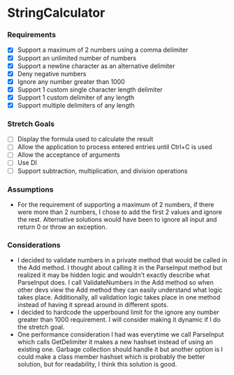 # StringCalculator

### Requirements

- [x] Support a maximum of 2 numbers using a comma delimiter
- [x] Support an unlimited number of numbers
- [x] Support a newline character as an alternative delimiter
- [x] Deny negative numbers
- [x] Ignore any number greater than 1000
- [x] Support 1 custom single character length delimiter
- [x] Support 1 custom delimiter of any length
- [x] Support multiple delimiters of any length

### Stretch Goals

- [ ] Display the formula used to calculate the result
- [ ] Allow the application to process entered entries until Ctrl+C is used
- [ ] Allow the acceptance of arguments
- [ ] Use DI
- [ ] Support subtraction, multiplication, and division operations

### Assumptions

- For the requirement of supporting a maximum of 2 numbers, if there were more than 2 numbers, I chose to add the first 2 values and ignore the rest. Alternative solutions would have been to ignore all input and return 0 or throw an exception.

### Considerations

- I decided to validate numbers in a private method that would be called in the Add method. I thought about calling it in the ParseInput method but realized it may be hidden logic and wouldn't exactly describe what ParseInput does. I call ValidateNumbers in the Add method so when other devs view the Add method they can easily understand what logic takes place. Additionally, all validation logic takes place in one method instead of having it spread around in different spots.
- I decided to hardcode the upperbound limit for the ignore any number greater than 1000 requirement. I will consider making it dynamic if I do the stretch goal.
- One performance consideration I had was everytime we call ParseInput which calls GetDelimiter it makes a new hashset instead of using an existing one. Garbage collection should handle it but another option is I could make a class member hashset which is probably the better solution, but for readability, I think this solution is good.
